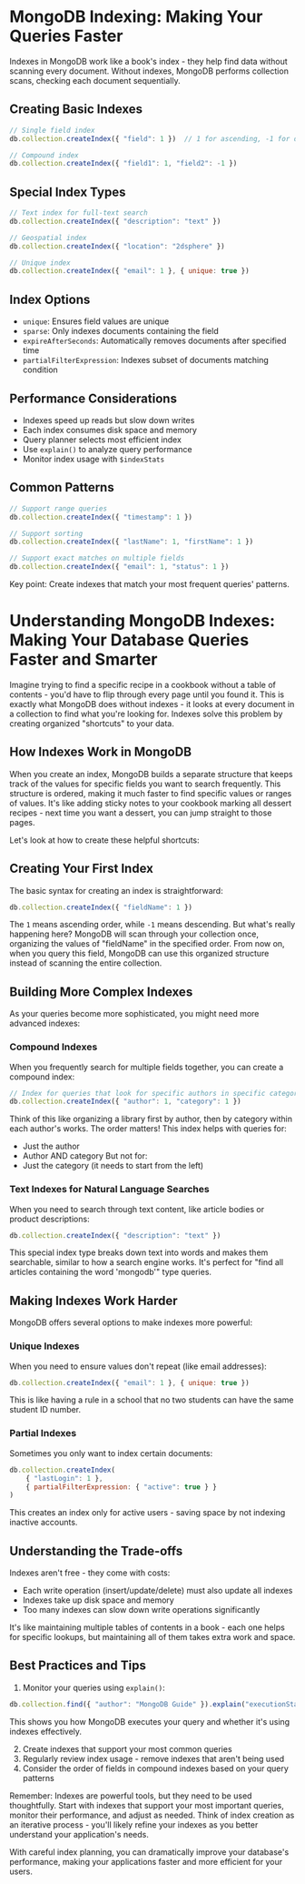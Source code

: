 # MongoDB Indexing: Making Your Queries Faster

Indexes in MongoDB work like a book's index - they help find data without scanning every document. Without indexes, MongoDB performs collection scans, checking each document sequentially.

## Creating Basic Indexes

```javascript
// Single field index
db.collection.createIndex({ "field": 1 })  // 1 for ascending, -1 for descending

// Compound index
db.collection.createIndex({ "field1": 1, "field2": -1 })
```

## Special Index Types

```javascript
// Text index for full-text search
db.collection.createIndex({ "description": "text" })

// Geospatial index
db.collection.createIndex({ "location": "2dsphere" })

// Unique index
db.collection.createIndex({ "email": 1 }, { unique: true })
```

## Index Options

- `unique`: Ensures field values are unique
- `sparse`: Only indexes documents containing the field
- `expireAfterSeconds`: Automatically removes documents after specified time
- `partialFilterExpression`: Indexes subset of documents matching condition

## Performance Considerations

- Indexes speed up reads but slow down writes
- Each index consumes disk space and memory
- Query planner selects most efficient index
- Use `explain()` to analyze query performance
- Monitor index usage with `$indexStats`

## Common Patterns

```javascript
// Support range queries
db.collection.createIndex({ "timestamp": 1 })

// Support sorting
db.collection.createIndex({ "lastName": 1, "firstName": 1 })

// Support exact matches on multiple fields
db.collection.createIndex({ "email": 1, "status": 1 })
```

Key point: Create indexes that match your most frequent queries' patterns.



# Understanding MongoDB Indexes: Making Your Database Queries Faster and Smarter

Imagine trying to find a specific recipe in a cookbook without a table of contents - you'd have to flip through every page until you found it. This is exactly what MongoDB does without indexes - it looks at every document in a collection to find what you're looking for. Indexes solve this problem by creating organized "shortcuts" to your data.

## How Indexes Work in MongoDB

When you create an index, MongoDB builds a separate structure that keeps track of the values for specific fields you want to search frequently. This structure is ordered, making it much faster to find specific values or ranges of values. It's like adding sticky notes to your cookbook marking all dessert recipes - next time you want a dessert, you can jump straight to those pages.

Let's look at how to create these helpful shortcuts:

## Creating Your First Index

The basic syntax for creating an index is straightforward:

```javascript
db.collection.createIndex({ "fieldName": 1 })
```

The `1` means ascending order, while `-1` means descending. But what's really happening here? MongoDB will scan through your collection once, organizing the values of "fieldName" in the specified order. From now on, when you query this field, MongoDB can use this organized structure instead of scanning the entire collection.

## Building More Complex Indexes

As your queries become more sophisticated, you might need more advanced indexes:

### Compound Indexes
When you frequently search for multiple fields together, you can create a compound index:

```javascript
// Index for queries that look for specific authors in specific categories
db.collection.createIndex({ "author": 1, "category": 1 })
```

Think of this like organizing a library first by author, then by category within each author's works. The order matters! This index helps with queries for:
- Just the author
- Author AND category
But not for:
- Just the category (it needs to start from the left)

### Text Indexes for Natural Language Searches
When you need to search through text content, like article bodies or product descriptions:

```javascript
db.collection.createIndex({ "description": "text" })
```

This special index type breaks down text into words and makes them searchable, similar to how a search engine works. It's perfect for "find all articles containing the word 'mongodb'" type queries.

## Making Indexes Work Harder

MongoDB offers several options to make indexes more powerful:

### Unique Indexes
When you need to ensure values don't repeat (like email addresses):

```javascript
db.collection.createIndex({ "email": 1 }, { unique: true })
```

This is like having a rule in a school that no two students can have the same student ID number.

### Partial Indexes
Sometimes you only want to index certain documents:

```javascript
db.collection.createIndex(
    { "lastLogin": 1 },
    { partialFilterExpression: { "active": true } }
)
```

This creates an index only for active users - saving space by not indexing inactive accounts.

## Understanding the Trade-offs

Indexes aren't free - they come with costs:
- Each write operation (insert/update/delete) must also update all indexes
- Indexes take up disk space and memory
- Too many indexes can slow down write operations significantly

It's like maintaining multiple tables of contents in a book - each one helps for specific lookups, but maintaining all of them takes extra work and space.

## Best Practices and Tips

1. Monitor your queries using `explain()`:
```javascript
db.collection.find({ "author": "MongoDB Guide" }).explain("executionStats")
```
This shows you how MongoDB executes your query and whether it's using indexes effectively.

2. Create indexes that support your most common queries
3. Regularly review index usage - remove indexes that aren't being used
4. Consider the order of fields in compound indexes based on your query patterns

Remember: Indexes are powerful tools, but they need to be used thoughtfully. Start with indexes that support your most important queries, monitor their performance, and adjust as needed. Think of index creation as an iterative process - you'll likely refine your indexes as you better understand your application's needs.

With careful index planning, you can dramatically improve your database's performance, making your applications faster and more efficient for your users.